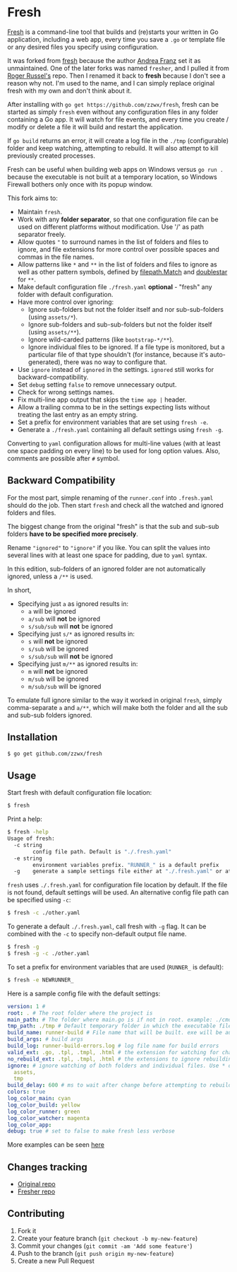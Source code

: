 # Fresh

[Fresh](https://github.com/zzwx/fresh) is a command-line tool that builds and (re)starts your written in Go application, including a web app, every time you save a `.go` or template file or any desired files you specify using configuration.

It was forked from [fresh](https://github.com/gravityblast/fresh) because the author [Andrea Franz](http://gravityblast.com) set it as unmaintained.
One of the later forks was named `fresher`, and I pulled it from [Roger Russel's](https://github.com/roger-russel/fresher.git) repo.
Then I renamed it back to **fresh** because I don't see a reason why not. I'm used to the name, and I can simply replace original fresh
with my own and don't think about it.

After installing with `go get https://github.com/zzwx/fresh`, fresh can be started as simply `fresh` even without any configuration files in any folder containing a Go app.
It will watch for file events, and every time you create / modify or delete a file it will build and restart the application.

If `go build` returns an error, it will create a log file in the `./tmp` (configurable) folder and keep watching, attempting to rebuild. It will also attempt to kill previously created processes.

Fresh can be useful when building web apps on Windows versus `go run .` because the executable is not built at a temporary location, so Windows Firewall bothers only once with its popup window.

This fork aims to:

* Maintain `fresh`.
* Work with any **folder separator**, so that one configuration file can be used on different platforms without modification. Use '/' as path separator freely.
* Allow quotes `"` to surround names in the list of folders and files to ignore, and file extensions for more control over possible spaces and commas in the file names.
* Allow patterns like `*` and `**` in the list of folders and files to ignore as well as other pattern symbols, defined by [filepath.Match](https://pkg.go.dev/path/filepath?tab=doc#Match) and [doublestar](https://github.com/bmatcuk/doublestar) for `**`.
* Make default configuration file `./fresh.yaml` **optional** - "fresh" any folder with default configuration.
* Have more control over ignoring:
    * Ignore sub-folders but not the folder itself and nor sub-sub-folders (using `assets/*`).
    * Ignore sub-folders and sub-sub-folders but not the folder itself (using `assets/**`).
    * Ignore wild-carded patterns (like `bootstrap-*/**`).
    * Ignore individual files to be ignored. If a file type is monitored, but a particular file of that type shouldn't (for instance, because it's auto-generated), there was no way to configure that.
* Use `ignore` instead of `ignored` in the settings. `ignored` still works for backward-compatibility.
* Set `debug` setting `false` to remove unnecessary output.
* Check for wrong settings names.
* Fix multi-line app output that skips the `time app |` header.
* Allow a trailing comma to be in the settings expecting lists without treating the last entry as an empty string. 
* Set a prefix for environment variables that are set using `fresh -e`.
* Generate a `./fresh.yaml` containing all default settings using `fresh -g`.

Converting to `yaml` configuration allows for multi-line values (with at least one space padding on every line) to be used for long option values.
Also, comments are possible after `#` symbol.

## Backward Compatibility

For the most part, simple renaming of the `runner.conf` into `.fresh.yaml` should do the job.
Then start `fresh` and check all the watched and ignored folders and files. 

The biggest change from the original "fresh" is that the sub and sub-sub folders **have to be specified more precisely**.

Rename `"ignored"` to `"ignore"` if you like. 
You can split the values into several lines with at least one space for padding, due to `yaml` syntax.

In this edition, sub-folders of an ignored folder are not automatically ignored, unless a `/**` is used. 

In short,

* Specifying just `a` as ignored results in:
    * `a` will be ignored
    * `a/sub` will **not** be ignored
    * `s/sub/sub` will **not** be ignored
* Specifying just `s/*` as ignored results in:
    * `s` will **not** be ignored
    * `s/sub` will be ignored
    * `s/sub/sub` will **not** be ignored
* Specifying just `m/**` as ignored results in:
    * `m` will **not** be ignored
    * `m/sub` will be ignored
    * `m/sub/sub` will be ignored

To emulate full ignore similar to the way it worked in original `fresh`, simply comma-separate `a` and `a/**`, which will make both the folder and all the sub and sub-sub folders ignored.

## Installation

```bash
$ go get github.com/zzwx/fresh
```

## Usage

Start fresh with default configuration file location:

```bash
$ fresh
```

Print a help:

```bash
$ fresh -help
Usage of fresh:
  -c string
        config file path. Default is "./.fresh.yaml"
  -e string
        environment variables prefix. "RUNNER_" is a default prefix
  -g    generate a sample settings file either at "./.fresh.yaml" or at specified by -c location
```

`fresh` uses `./.fresh.yaml` for configuration file location by default. If the file is not found, default settings will be used.
An alternative config file path can be specified using `-c`:

```bash
$ fresh -c ./other.yaml
```

To generate a default `./.fresh.yaml`, call fresh with `-g` flag. It can be combined with the `-c` to specify non-default output file name.

```bash
$ fresh -g
$ fresh -g -c ./other.yaml
```

To set a prefix for environment variables that are used (`RUNNER_` is default):

```bash
$ fresh -e NEWRUNNER_
```
 

Here is a sample config file with the default settings:

```yaml
version: 1 #
root: . # The root folder where the project is
main_path: # The folder where main.go is if not in root. example: ./cmd/
tmp_path: ./tmp # Default temporary folder in which the executable file will be generated and run from
build_name: runner-build # File name that will be built. exe will be automatically appended on Windows
build_args: # build args
build_log: runner-build-errors.log # log file name for build errors
valid_ext: .go, .tpl, .tmpl, .html # the extension for watching for changes
no_rebuild_ext: .tpl, .tmpl, .html # the extensions to ignore rebuilding
ignore: # ignore watching of both folders and individual files. Use * or ** and multiple lines for readability 
  assets,
  tmp
build_delay: 600 # ms to wait after change before attempting to rebuild.
colors: true
log_color_main: cyan
log_color_build: yellow
log_color_runner: green
log_color_watcher: magenta
log_color_app:
debug: true # set to false to make fresh less verbose
```

More examples can be seen [here](https://github.com/zzwx/fresh/tree/master/docs/_examples)

## Changes tracking

* [Original repo](https://github.com/gravityblast/fresh/commit/0fa698148017fa2234856bdc881d9cc62517f62b)
* [Fresher repo](https://github.com/roger-russel/fresher/commit/da1959ee8a25a760339c9f2c9b8160ce1105c02f)


## Contributing

1. Fork it
2. Create your feature branch (`git checkout -b my-new-feature`)
3. Commit your changes (`git commit -am 'Add some feature'`)
4. Push to the branch (`git push origin my-new-feature`)
5. Create a new Pull Request
